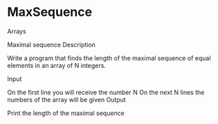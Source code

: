 # MaxSequence
Arrays

Maximal sequence
Description

Write a program that finds the length of the maximal sequence of equal elements in an array of N integers.

Input

On the first line you will receive the number N
On the next N lines the numbers of the array will be given
Output

Print the length of the maximal sequence
